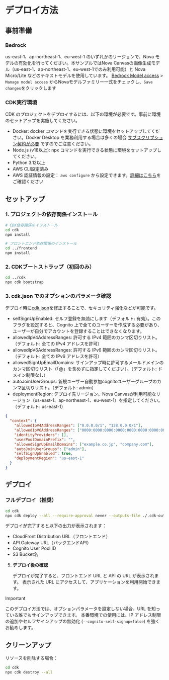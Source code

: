 # デプロイ方法

## 事前準備
### Bedrock
us-east-1、ap-northeast-1、eu-west-1 のいずれかのリージョンで、Nova モデルの有効化を行ってください。本サンプルではNova Canvasの画像生成モデル（us-east-1、ap-northeast-1、eu-west-1でのみ利用可能）と Nova Micro/Lite などのテキストモデルを使用しています。
[Bedrock Model access](https://us-east-1.console.aws.amazon.com/bedrock/home?region=us-east-1#/modelaccess) > `Manage model access` からNovaモデルファミリー一式をチェックし、`Save changes`をクリックします
### CDK実行環境
CDK のプロジェクトをデプロイするには、以下の環境が必要です。事前に環境のセットアップを実施してください。

- Docker: docker コマンドを実行できる状態に環境をセットアップしてください。Docker Desktop を業務利用する場合は多くの場合 [サブスクリプション契約が必要](https://www.docker.com/legal/docker-subscription-service-agreement/) ですのでご注意ください。
- Node.js (v18以上): npx コマンドを実行できる状態に環境をセットアップしてください。
- Python 3.12以上
- AWS CLI設定済み
- AWS 認証情報の設定： `aws configure` から設定できます。[詳細はこちら](https://docs.aws.amazon.com/cli/latest/userguide/cli-configure-quickstart.html)をご確認ください

## セットアップ

### 1. プロジェクトの依存関係インストール

```bash
# CDK依存関係のインストール
cd cdk
npm install

# フロントエンド依存関係のインストール
cd ../frontend
npm install
```

### 2. CDKブートストラップ（初回のみ）

```bash
cd ../cdk
npx cdk bootstrap
```

### 3. cdk.json でのオプションのパラメータ確認

デプロイ時に[cdk.json](../../cdk/cdk.json)を修正することで、セキュリティ強化などが可能です。
- selfSignUpEnabled: セルフ登録を無効にします（デフォルト: 有効）。このフラグを設定すると、Cognito 上で全てのユーザーを作成する必要があり、ユーザーが自分でアカウントを登録することはできなくなります。
- allowedIpV4AddressRanges: 許可する IPv4 範囲のカンマ区切りリスト。（デフォルト: 全ての IPv4 アドレスを許可）
- allowedIpV6AddressRanges: 許可する IPv6 範囲のカンマ区切りリスト。（デフォルト: 全ての IPv6 アドレスを許可）
- allowedSignUpEmailDomains: サインアップ時に許可するメールドメインのカンマ区切りリスト（「@」を含めずに指定してください）。（デフォルト: ドメイン制限なし）
- autoJoinUserGroups: 新規ユーザー自動参加cognitoユーザーグループのカンマ区切りリスト。（デフォルト: admin）
- deploymentRegion: デプロイ先リージョン。Nova Canvasが利用可能なリージョン（us-east-1、ap-northeast-1、eu-west-1）を指定してください。（デフォルト: us-east-1）

```json
{
  "context": {
    "allowedIpV4AddressRanges": ["0.0.0.0/1", "128.0.0.0/1"],
    "allowedIpV6AddressRanges": ["0000:0000:0000:0000:0000:0000:0000:0000/1", "8000:0000:0000:0000:0000:0000:0000:0000/1"],
    "identityProviders": [],
    "userPoolDomainPrefix": "",
    "allowedSignUpEmailDomains": ["example.co.jp", "company.com"],
    "autoJoinUserGroups": ["admin"],
    "selfSignUpEnabled": true,
    "deploymentRegion": "us-east-1"
  }
}
```


## デプロイ
### フルデプロイ（推奨）

```bash
cd cdk
npx cdk deploy --all --require-approval never --outputs-file ./.cdk-outputs.json
```
デプロイが完了すると以下の出力が表示されます：
- CloudFront Distribution URL（フロントエンド）
- API Gateway URL（バックエンドAPI）
- Cognito User Pool ID
- S3 Bucket名

5. **デプロイ後の確認**

   デプロイが完了すると、フロントエンド URL と API の URL が表示されます。
   表示された URL にアクセスして、アプリケーションを利用開始できます。

> [!Important]
> このデプロイ方法では、オプションパラメータを設定しない場合、URL を知っている誰でもサインアップできます。
本番環境での使用には、IP アドレス制限の追加やセルフサインアップの無効化 (`--cognito-self-signup=false`) を強くお勧めします。


## クリーンアップ

リソースを削除する場合：

```bash
cd cdk
npx cdk destroy --all
```
